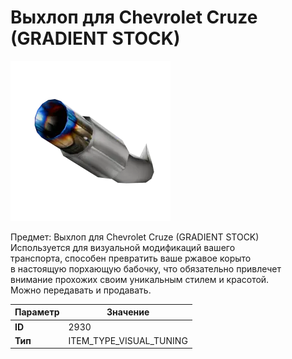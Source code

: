 # Выхлоп для Chevrolet Cruze (GRADIENT STOCK)

![Item Image](../img/2930.webp?raw=true)

Предмет: Выхлоп для Chevrolet Cruze (GRADIENT STOCK)<br>Используется для визуальной модификаций вашего<br>транспорта, способен превратить ваше ржавое корыто<br>в настоящую порхающую бабочку, что обязательно привлечет<br>внимание прохожих своим уникальным стилем и красотой.<br>Можно передавать и продавать.


| Параметр | Значение |
|----------|----------|
| **ID** | 2930 |
| **Тип** | ITEM_TYPE_VISUAL_TUNING |

